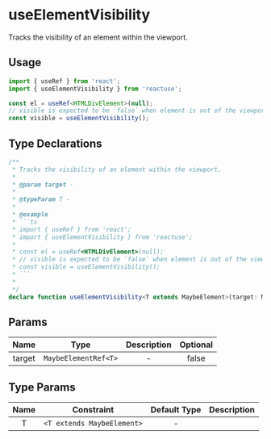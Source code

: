 # useElementVisibility

Tracks the visibility of an element within the viewport.

## Usage

```ts
import { useRef } from 'react';
import { useElementVisibility } from 'reactuse';

const el = useRef<HTMLDivElement>(null);
// visible is expected to be `false` when element is out of the viewport
const visible = useElementVisibility();
```

## Type Declarations

````ts
/**
 * Tracks the visibility of an element within the viewport.
 *
 * @param target -
 *
 * @typeParam T -
 *
 * @example
 * ```ts
 * import { useRef } from 'react';
 * import { useElementVisibility } from 'reactuse';
 *
 * const el = useRef<HTMLDivElement>(null);
 * // visible is expected to be `false` when element is out of the viewport
 * const visible = useElementVisibility();
 * ```
 *
 */
declare function useElementVisibility<T extends MaybeElement>(target: MaybeElementRef<T>): boolean;
````

## Params

|  Name  |         Type         | Description | Optional |
| :----: | :------------------: | :---------: | :------: |
| target | `MaybeElementRef<T>` |      -      |  false   |

## Type Params

| Name |         Constraint         | Default Type | Description |
| :--: | :------------------------: | :----------: | :---------: |
|  T   | `<T extends MaybeElement>` |      -       |             |
